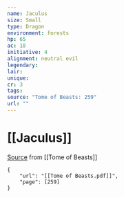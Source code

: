 ```yaml
---
name: Jaculus
size: Small
type: Dragon
environment: forests
hp: 65
ac: 18
initiative: 4
alignment: neutral evil
legendary: 
lair: 
unique: 
cr: 3
tags: 
source: "Tome of Beasts: 259"
url: ""
---
```

# [[Jaculus]]

[Source](zotero://open-pdf/library/items/ULEQWHJM?page=259) from [[Tome of Beasts]]

```pdf
{
	"url": "[[Tome of Beasts.pdf]]",
	"page": [259]
}
```

